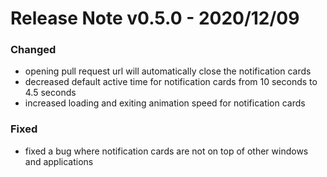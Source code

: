 # Release Note v0.5.0 - 2020/12/09

### Changed

* opening pull request url will automatically close the notification cards
* decreased default active time for notification cards from 10 seconds to 4.5 seconds
* increased loading and exiting animation speed for notification cards

### Fixed

* fixed a bug where notification cards are not on top of other windows and applications
